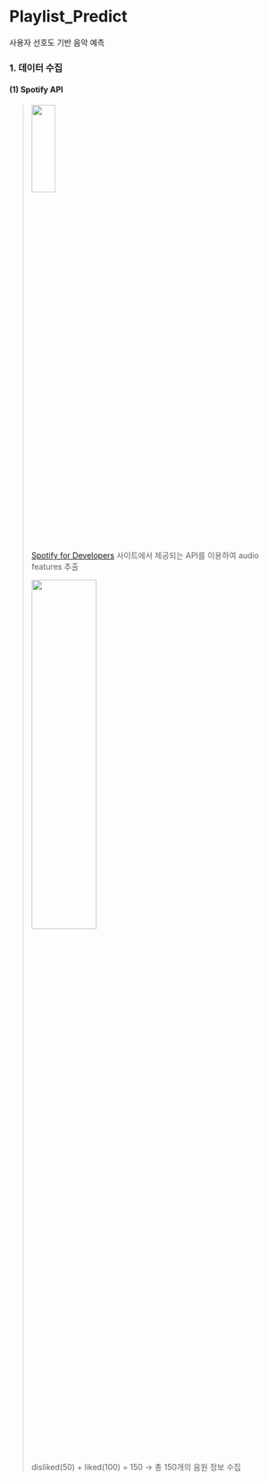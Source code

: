 # Playlist_Predict
사용자 선호도 기반 음악 예측
</br>

### 1. 데이터 수집
#### (1) Spotify API
> <img src="https://github.com/ab3d2fghi1/Playlist_Predict/assets/104991721/e08158a6-d94c-4caf-b3ce-f5b690e68277" width="30%" height="20%"></img>
>
> [Spotify for Developers](https://developer.spotify.com/) 사이트에서 제공되는 API를 이용하여 audio features 추출
> 
> <img src="https://github.com/ab3d2fghi1/Playlist_Predict/assets/104991721/1688ee28-cfd7-4a7f-9286-094af19fbc11" width="50%" height="40%"></img>
>
> disliked(50) + liked(100) = 150 -> 총 150개의 음원 정보 수집
